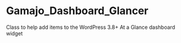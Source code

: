 Gamajo_Dashboard_Glancer
========================

Class to help add items to the WordPress 3.8+ At a Glance dashboard widget
